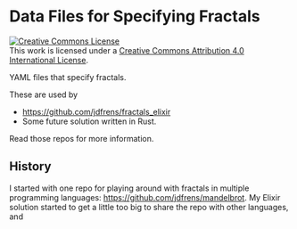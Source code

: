 # Data Files for Specifying Fractals

<a rel="license" href="http://creativecommons.org/licenses/by/4.0/"><img alt="Creative Commons License"
style="border-width:0" src="https://i.creativecommons.org/l/by/4.0/88x31.png" /></a><br />This work is licensed under a
<a rel="license" href="http://creativecommons.org/licenses/by/4.0/">Creative Commons Attribution 4.0 International
License</a>.

YAML files that specify fractals.

These are used by
* https://github.com/jdfrens/fractals_elixir
* Some future solution written in Rust.

Read those repos for more information.

## History

I started with one repo for playing around with fractals in multiple programming languages:
https://github.com/jdfrens/mandelbrot.  My Elixir solution started to get a little too big to share the repo with other
languages, and
